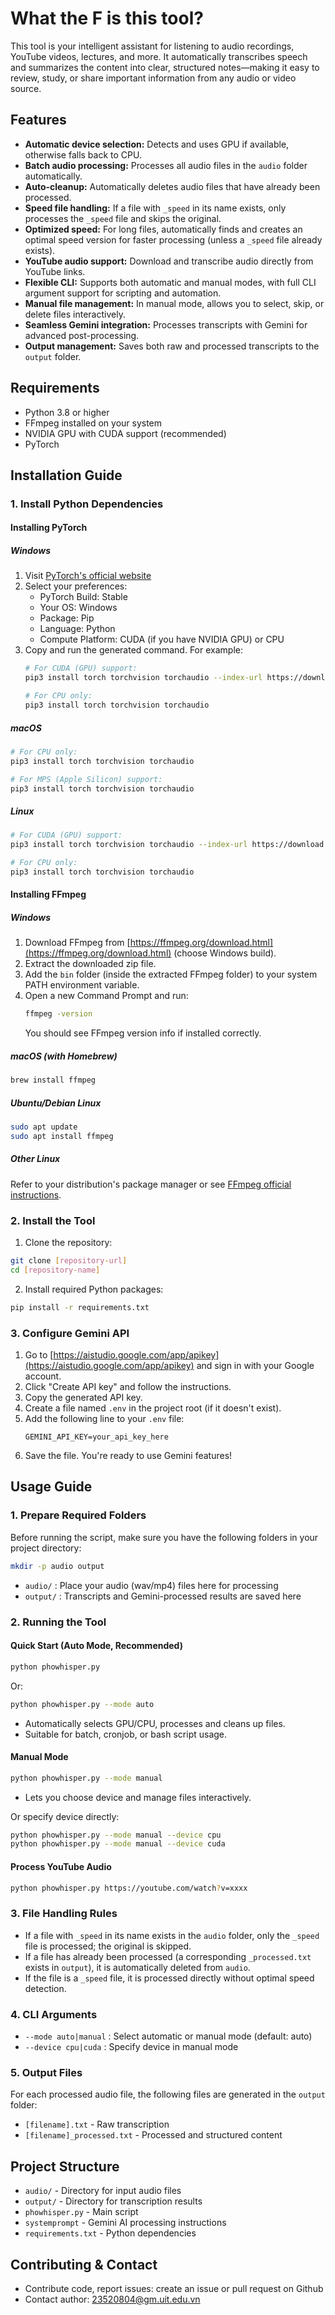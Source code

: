 # What the F is this tool?

This tool is your intelligent assistant for listening to audio recordings, YouTube videos, lectures, and more. It automatically transcribes speech and summarizes the content into clear, structured notes—making it easy to review, study, or share important information from any audio or video source.

## Features
- **Automatic device selection:** Detects and uses GPU if available, otherwise falls back to CPU.
- **Batch audio processing:** Processes all audio files in the `audio` folder automatically.
- **Auto-cleanup:** Automatically deletes audio files that have already been processed.
- **Speed file handling:** If a file with `_speed` in its name exists, only processes the `_speed` file and skips the original.
- **Optimized speed:** For long files, automatically finds and creates an optimal speed version for faster processing (unless a `_speed` file already exists).
- **YouTube audio support:** Download and transcribe audio directly from YouTube links.
- **Flexible CLI:** Supports both automatic and manual modes, with full CLI argument support for scripting and automation.
- **Manual file management:** In manual mode, allows you to select, skip, or delete files interactively.
- **Seamless Gemini integration:** Processes transcripts with Gemini for advanced post-processing.
- **Output management:** Saves both raw and processed transcripts to the `output` folder.

## Requirements
- Python 3.8 or higher
- FFmpeg installed on your system
- NVIDIA GPU with CUDA support (recommended)
- PyTorch

## Installation Guide

### 1. Install Python Dependencies

#### Installing PyTorch
##### Windows
1. Visit [PyTorch's official website](https://pytorch.org/get-started/locally/)
2. Select your preferences:
   - PyTorch Build: Stable
   - Your OS: Windows
   - Package: Pip
   - Language: Python
   - Compute Platform: CUDA (if you have NVIDIA GPU) or CPU
3. Copy and run the generated command. For example:
   ```bash
   # For CUDA (GPU) support:
   pip3 install torch torchvision torchaudio --index-url https://download.pytorch.org/whl/cu118

   # For CPU only:
   pip3 install torch torchvision torchaudio
   ```

##### macOS
```bash
# For CPU only:
pip3 install torch torchvision torchaudio

# For MPS (Apple Silicon) support:
pip3 install torch torchvision torchaudio
```

##### Linux
```bash
# For CUDA (GPU) support:
pip3 install torch torchvision torchaudio --index-url https://download.pytorch.org/whl/cu118

# For CPU only:
pip3 install torch torchvision torchaudio
```

#### Installing FFmpeg
##### Windows
1. Download FFmpeg from [https://ffmpeg.org/download.html](https://ffmpeg.org/download.html) (choose Windows build).
2. Extract the downloaded zip file.
3. Add the `bin` folder (inside the extracted FFmpeg folder) to your system PATH environment variable.
4. Open a new Command Prompt and run:
   ```bash
   ffmpeg -version
   ```
   You should see FFmpeg version info if installed correctly.

##### macOS (with Homebrew)
```bash
brew install ffmpeg
```

##### Ubuntu/Debian Linux
```bash
sudo apt update
sudo apt install ffmpeg
```

##### Other Linux
Refer to your distribution's package manager or see [FFmpeg official instructions](https://ffmpeg.org/download.html).

### 2. Install the Tool
1. Clone the repository:
```bash
git clone [repository-url]
cd [repository-name]
```
2. Install required Python packages:
```bash
pip install -r requirements.txt
```

### 3. Configure Gemini API
1. Go to [https://aistudio.google.com/app/apikey](https://aistudio.google.com/app/apikey) and sign in with your Google account.
2. Click "Create API key" and follow the instructions.
3. Copy the generated API key.
4. Create a file named `.env` in the project root (if it doesn't exist).
5. Add the following line to your `.env` file:
   ```
   GEMINI_API_KEY=your_api_key_here
   ```
6. Save the file. You're ready to use Gemini features!

## Usage Guide

### 1. Prepare Required Folders
Before running the script, make sure you have the following folders in your project directory:
```bash
mkdir -p audio output
```
- `audio/` : Place your audio (wav/mp4) files here for processing
- `output/` : Transcripts and Gemini-processed results are saved here

### 2. Running the Tool

#### Quick Start (Auto Mode, Recommended)
```bash
python phowhisper.py
```
Or:
```bash
python phowhisper.py --mode auto
```
- Automatically selects GPU/CPU, processes and cleans up files.
- Suitable for batch, cronjob, or bash script usage.

#### Manual Mode
```bash
python phowhisper.py --mode manual
```
- Lets you choose device and manage files interactively.

Or specify device directly:
```bash
python phowhisper.py --mode manual --device cpu
python phowhisper.py --mode manual --device cuda
```

#### Process YouTube Audio
```bash
python phowhisper.py https://youtube.com/watch?v=xxxx
```

### 3. File Handling Rules
- If a file with `_speed` in its name exists in the `audio` folder, only the `_speed` file is processed; the original is skipped.
- If a file has already been processed (a corresponding `_processed.txt` exists in `output`), it is automatically deleted from `audio`.
- If the file is a `_speed` file, it is processed directly without optimal speed detection.

### 4. CLI Arguments
- `--mode auto|manual` : Select automatic or manual mode (default: auto)
- `--device cpu|cuda` : Specify device in manual mode

### 5. Output Files
For each processed audio file, the following files are generated in the `output` folder:
- `[filename].txt` - Raw transcription
- `[filename]_processed.txt` - Processed and structured content

## Project Structure
- `audio/` - Directory for input audio files
- `output/` - Directory for transcription results
- `phowhisper.py` - Main script
- `systemprompt` - Gemini AI processing instructions
- `requirements.txt` - Python dependencies

## Contributing & Contact
- Contribute code, report issues: create an issue or pull request on Github
- Contact author: 23520804@gm.uit.edu.vn
